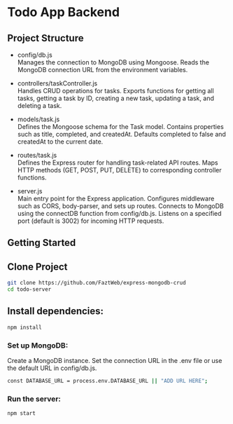 # Todo App Backend

## Project Structure

* config/db.js<br>
Manages the connection to MongoDB using Mongoose.
Reads the MongoDB connection URL from the environment variables.

* controllers/taskController.js<br>
Handles CRUD operations for tasks.
Exports functions for getting all tasks, getting a task by ID, creating a new task, updating a task, and deleting a task.

* models/task.js<br>
Defines the Mongoose schema for the Task model.
Contains properties such as title, completed, and createdAt.
Defaults completed to false and createdAt to the current date.

* routes/task.js<br>
Defines the Express router for handling task-related API routes.
Maps HTTP methods (GET, POST, PUT, DELETE) to corresponding controller functions.

* server.js<br>
Main entry point for the Express application.
Configures middleware such as CORS, body-parser, and sets up routes.
Connects to MongoDB using the connectDB function from config/db.js.
Listens on a specified port (default is 3002) for incoming HTTP requests.

## Getting Started

## Clone Project
```bash
git clone https://github.com/FaztWeb/express-mongodb-crud
cd todo-server
```

## Install dependencies:

```bash
npm install
```

### Set up MongoDB:

Create a MongoDB instance.
Set the connection URL in the .env file or use the default URL in config/db.js.
```bash
const DATABASE_URL = process.env.DATABASE_URL || "ADD URL HERE";
```

### Run the server:

```bash
npm start
```

